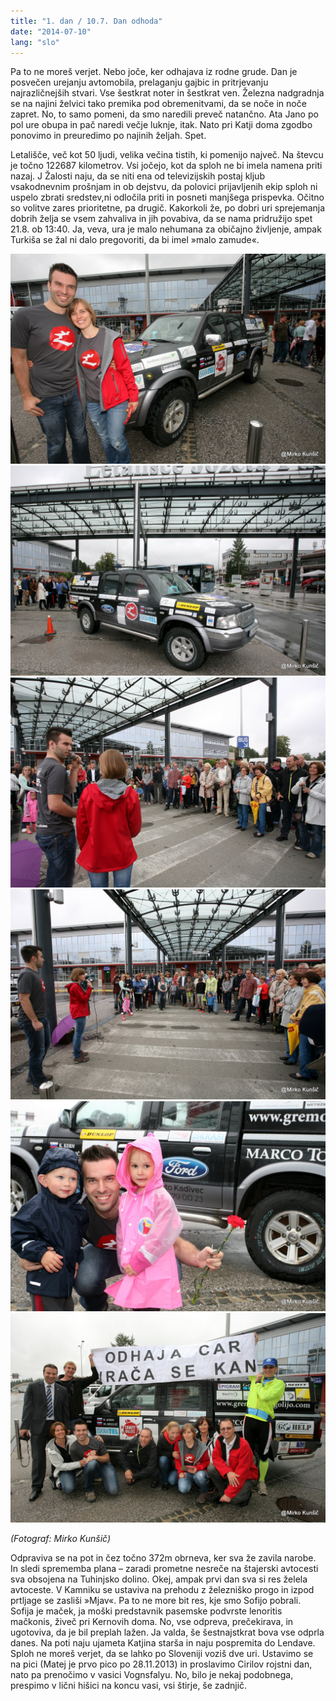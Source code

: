 ```yaml
---
title: "1. dan / 10.7. Dan odhoda"
date: "2014-07-10"
lang: "slo"
---
```


Pa to ne moreš verjet. Nebo joče, ker odhajava iz rodne grude. Dan je posvečen urejanju avtomobila, prelaganju gajbic in pritrjevanju najrazličnejših stvari. Vse šestkrat noter in šestkrat ven. Železna nadgradnja se na najini želvici tako premika pod obremenitvami, da se noče in noče zapret. No, to samo pomeni, da smo naredili preveč natančno. Ata Jano po pol ure obupa in pač naredi večje luknje, itak. Nato pri Katji doma zgodbo ponovimo in preuredimo po najinih željah. Spet.

Letališče, več kot 50 ljudi, velika večina tistih, ki pomenijo največ. Na števcu je točno 122687 kilometrov. Vsi jočejo, kot da sploh ne bi imela namena priti nazaj. J Žalosti naju, da se niti ena od televizijskih postaj kljub vsakodnevnim prošnjam in ob dejstvu, da polovici prijavljenih ekip sploh ni uspelo zbrati sredstev,ni odločila priti in posneti manjšega prispevka. Očitno so volitve zares prioritetne, pa drugič. Kakorkoli že, po dobri uri sprejemanja dobrih želja se vsem zahvaliva in jih povabiva, da se nama pridružijo spet 21.8. ob 13:40. Ja, veva, ura je malo nehumana za običajno življenje, ampak Turkiša se žal ni dalo pregovoriti, da bi imel »malo zamude«.

![IMG_0204](../images/IMG_0204.jpg)![IMG_0050](../images/IMG_0050.jpg)![IMG_0078](../images/IMG_0078.jpg)![IMG_0082-001](../images/IMG_0082-001.jpg)![IMG_0042 (2)](../images/IMG_0042-2.jpg)![IMG_0194](../images/IMG_0194.jpg)

_(Fotograf: Mirko Kunšič)_

Odpraviva se na pot in čez točno 372m obrneva, ker sva že zavila narobe. In sledi sprememba plana – zaradi prometne nesreče na štajerski avtocesti sva obsojena na Tuhinjsko dolino. Okej, ampak prvi dan sva si res želela avtoceste. V Kamniku se ustaviva na prehodu z železniško progo in izpod prtljage se zasliši »Mjav«. Pa to ne more bit res, kje smo Sofijo pobrali. Sofija je maček, ja moški predstavnik pasemske podvrste lenoritis mačkonis, živeč pri Kernovih doma. No, vse odpreva, prečekirava, in ugotoviva, da je bil preplah lažen. Ja valda, še šestnajstkrat bova vse odprla danes. Na poti naju ujameta Katjina starša in naju pospremita do Lendave. Sploh ne moreš verjet, da se lahko po Sloveniji voziš dve uri. Ustavimo se na pici (Matej je prvo pico po 28.11.2013) in proslavimo Cirilov rojstni dan, nato pa prenočimo v vasici Vognsfalyu. No, bilo je nekaj podobnega, prespimo v lični hišici na koncu vasi, vsi štirje, še zadnjič.
